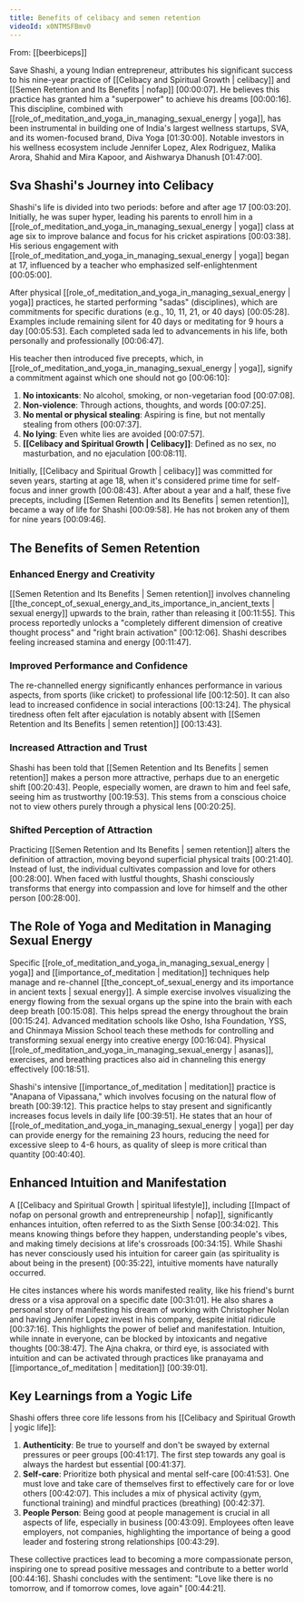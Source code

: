 ```yaml
---
title: Benefits of celibacy and semen retention
videoId: x0NTMSFBmv0
---
```


From: [[beerbiceps]] <br/> 

Save Shashi, a young Indian entrepreneur, attributes his significant success to his nine-year practice of [[Celibacy and Spiritual Growth | celibacy]] and [[Semen Retention and Its Benefits | nofap]] <a class="yt-timestamp" data-t="00:00:07">[00:00:07]</a>. He believes this practice has granted him a "superpower" to achieve his dreams <a class="yt-timestamp" data-t="00:00:16">[00:00:16]</a>. This discipline, combined with [[role_of_meditation_and_yoga_in_managing_sexual_energy | yoga]], has been instrumental in building one of India's largest wellness startups, SVA, and its women-focused brand, Diva Yoga <a class="yt-timestamp" data-t="01:30:00">[01:30:00]</a>. Notable investors in his wellness ecosystem include Jennifer Lopez, Alex Rodriguez, Malika Arora, Shahid and Mira Kapoor, and Aishwarya Dhanush <a class="yt-timestamp" data-t="01:47:00">[01:47:00]</a>.

## Sva Shashi's Journey into Celibacy

Shashi's life is divided into two periods: before and after age 17 <a class="yt-timestamp" data-t="00:03:20">[00:03:20]</a>. Initially, he was super hyper, leading his parents to enroll him in a [[role_of_meditation_and_yoga_in_managing_sexual_energy | yoga]] class at age six to improve balance and focus for his cricket aspirations <a class="yt-timestamp" data-t="00:03:38">[00:03:38]</a>. His serious engagement with [[role_of_meditation_and_yoga_in_managing_sexual_energy | yoga]] began at 17, influenced by a teacher who emphasized self-enlightenment <a class="yt-timestamp" data-t="00:05:00">[00:05:00]</a>.

After physical [[role_of_meditation_and_yoga_in_managing_sexual_energy | yoga]] practices, he started performing "sadas" (disciplines), which are commitments for specific durations (e.g., 10, 11, 21, or 40 days) <a class="yt-timestamp" data-t="00:05:28">[00:05:28]</a>. Examples include remaining silent for 40 days or meditating for 9 hours a day <a class="yt-timestamp" data-t="00:05:53">[00:05:53]</a>. Each completed sada led to advancements in his life, both personally and professionally <a class="yt-timestamp" data-t="00:06:47">[00:06:47]</a>.

His teacher then introduced five precepts, which, in [[role_of_meditation_and_yoga_in_managing_sexual_energy | yoga]], signify a commitment against which one should not go <a class="yt-timestamp" data-t="00:06:10">[00:06:10]</a>:
1.  **No intoxicants**: No alcohol, smoking, or non-vegetarian food <a class="yt-timestamp" data-t="00:07:08">[00:07:08]</a>.
2.  **Non-violence**: Through actions, thoughts, and words <a class="yt-timestamp" data-t="00:07:25">[00:07:25]</a>.
3.  **No mental or physical stealing**: Aspiring is fine, but not mentally stealing from others <a class="yt-timestamp" data-t="00:07:37">[00:07:37]</a>.
4.  **No lying**: Even white lies are avoided <a class="yt-timestamp" data-t="00:07:57">[00:07:57]</a>.
5.  **[[Celibacy and Spiritual Growth | Celibacy]]**: Defined as no sex, no masturbation, and no ejaculation <a class="yt-timestamp" data-t="00:08:11">[00:08:11]</a>.

Initially, [[Celibacy and Spiritual Growth | celibacy]] was committed for seven years, starting at age 18, when it's considered prime time for self-focus and inner growth <a class="yt-timestamp" data-t="00:08:43">[00:08:43]</a>. After about a year and a half, these five precepts, including [[Semen Retention and Its Benefits | semen retention]], became a way of life for Shashi <a class="yt-timestamp" data-t="00:09:58">[00:09:58]</a>. He has not broken any of them for nine years <a class="yt-timestamp" data-t="00:09:46">[00:09:46]</a>.

## The Benefits of Semen Retention

### Enhanced Energy and Creativity
[[Semen Retention and Its Benefits | Semen retention]] involves channeling [[the_concept_of_sexual_energy_and_its_importance_in_ancient_texts | sexual energy]] upwards to the brain, rather than releasing it <a class="yt-timestamp" data-t="00:11:55">[00:11:55]</a>. This process reportedly unlocks a "completely different dimension of creative thought process" and "right brain activation" <a class="yt-timestamp" data-t="00:12:06">[00:12:06]</a>. Shashi describes feeling increased stamina and energy <a class="yt-timestamp" data-t="00:11:47">[00:11:47]</a>.

### Improved Performance and Confidence
The re-channelled energy significantly enhances performance in various aspects, from sports (like cricket) to professional life <a class="yt-timestamp" data-t="00:12:50">[00:12:50]</a>. It can also lead to increased confidence in social interactions <a class="yt-timestamp" data-t="00:13:24">[00:13:24]</a>. The physical tiredness often felt after ejaculation is notably absent with [[Semen Retention and Its Benefits | semen retention]] <a class="yt-timestamp" data-t="00:13:43">[00:13:43]</a>.

### Increased Attraction and Trust
Shashi has been told that [[Semen Retention and Its Benefits | semen retention]] makes a person more attractive, perhaps due to an energetic shift <a class="yt-timestamp" data-t="00:20:43">[00:20:43]</a>. People, especially women, are drawn to him and feel safe, seeing him as trustworthy <a class="yt-timestamp" data-t="00:19:53">[00:19:53]</a>. This stems from a conscious choice not to view others purely through a physical lens <a class="yt-timestamp" data-t="00:20:25">[00:20:25]</a>.

### Shifted Perception of Attraction
Practicing [[Semen Retention and Its Benefits | semen retention]] alters the definition of attraction, moving beyond superficial physical traits <a class="yt-timestamp" data-t="00:21:40">[00:21:40]</a>. Instead of lust, the individual cultivates compassion and love for others <a class="yt-timestamp" data-t="00:28:00">[00:28:00]</a>. When faced with lustful thoughts, Shashi consciously transforms that energy into compassion and love for himself and the other person <a class="yt-timestamp" data-t="00:28:00">[00:28:00]</a>.

## The Role of Yoga and Meditation in Managing Sexual Energy

Specific [[role_of_meditation_and_yoga_in_managing_sexual_energy | yoga]] and [[importance_of_meditation | meditation]] techniques help manage and re-channel [[the_concept_of_sexual_energy and its importance in ancient texts | sexual energy]]. A simple exercise involves visualizing the energy flowing from the sexual organs up the spine into the brain with each deep breath <a class="yt-timestamp" data-t="00:15:08">[00:15:08]</a>. This helps spread the energy throughout the brain <a class="yt-timestamp" data-t="00:15:24">[00:15:24]</a>. Advanced meditation schools like Osho, Isha Foundation, YSS, and Chinmaya Mission School teach these methods for controlling and transforming sexual energy into creative energy <a class="yt-timestamp" data-t="00:16:04">[00:16:04]</a>. Physical [[role_of_meditation_and_yoga_in_managing_sexual_energy | asanas]], exercises, and breathing practices also aid in channeling this energy effectively <a class="yt-timestamp" data-t="00:18:51">[00:18:51]</a>.

Shashi's intensive [[importance_of_meditation | meditation]] practice is "Anapana of Vipassana," which involves focusing on the natural flow of breath <a class="yt-timestamp" data-t="00:39:12">[00:39:12]</a>. This practice helps to stay present and significantly increases focus levels in daily life <a class="yt-timestamp" data-t="00:39:51">[00:39:51]</a>. He states that an hour of [[role_of_meditation_and_yoga_in_managing_sexual_energy | yoga]] per day can provide energy for the remaining 23 hours, reducing the need for excessive sleep to 4-6 hours, as quality of sleep is more critical than quantity <a class="yt-timestamp" data-t="00:40:40">[00:40:40]</a>.

## Enhanced Intuition and Manifestation

A [[Celibacy and Spiritual Growth | spiritual lifestyle]], including [[Impact of nofap on personal growth and entrepreneurship | nofap]], significantly enhances intuition, often referred to as the Sixth Sense <a class="yt-timestamp" data-t="00:34:02">[00:34:02]</a>. This means knowing things before they happen, understanding people's vibes, and making timely decisions at life's crossroads <a class="yt-timestamp" data-t="00:34:15">[00:34:15]</a>. While Shashi has never consciously used his intuition for career gain (as spirituality is about being in the present) <a class="yt-timestamp" data-t="00:35:22">[00:35:22]</a>, intuitive moments have naturally occurred.

He cites instances where his words manifested reality, like his friend's burnt dress or a visa approval on a specific date <a class="yt-timestamp" data-t="00:31:01">[00:31:01]</a>. He also shares a personal story of manifesting his dream of working with Christopher Nolan and having Jennifer Lopez invest in his company, despite initial ridicule <a class="yt-timestamp" data-t="00:37:16">[00:37:16]</a>. This highlights the power of belief and manifestation. Intuition, while innate in everyone, can be blocked by intoxicants and negative thoughts <a class="yt-timestamp" data-t="00:38:47">[00:38:47]</a>. The Ajna chakra, or third eye, is associated with intuition and can be activated through practices like pranayama and [[importance_of_meditation | meditation]] <a class="yt-timestamp" data-t="00:39:01">[00:39:01]</a>.

## Key Learnings from a Yogic Life

Shashi offers three core life lessons from his [[Celibacy and Spiritual Growth | yogic life]]:
1.  **Authenticity**: Be true to yourself and don't be swayed by external pressures or peer groups <a class="yt-timestamp" data-t="00:41:17">[00:41:17]</a>. The first step towards any goal is always the hardest but essential <a class="yt-timestamp" data-t="00:41:37">[00:41:37]</a>.
2.  **Self-care**: Prioritize both physical and mental self-care <a class="yt-timestamp" data-t="00:41:53">[00:41:53]</a>. One must love and take care of themselves first to effectively care for or love others <a class="yt-timestamp" data-t="00:42:07">[00:42:07]</a>. This includes a mix of physical activity (gym, functional training) and mindful practices (breathing) <a class="yt-timestamp" data-t="00:42:37">[00:42:37]</a>.
3.  **People Person**: Being good at people management is crucial in all aspects of life, especially in business <a class="yt-timestamp" data-t="00:43:09">[00:43:09]</a>. Employees often leave employers, not companies, highlighting the importance of being a good leader and fostering strong relationships <a class="yt-timestamp" data-t="00:43:29">[00:43:29]</a>.

These collective practices lead to becoming a more compassionate person, inspiring one to spread positive messages and contribute to a better world <a class="yt-timestamp" data-t="00:44:16">[00:44:16]</a>. Shashi concludes with the sentiment: "Love like there is no tomorrow, and if tomorrow comes, love again" <a class="yt-timestamp" data-t="00:44:21">[00:44:21]</a>.
